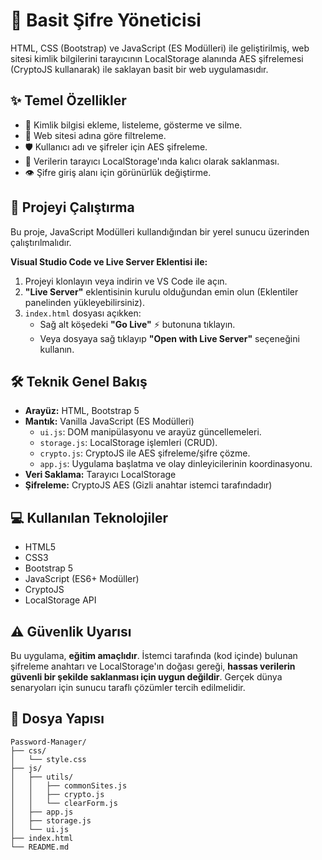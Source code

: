 # 🔐 Basit Şifre Yöneticisi

HTML, CSS (Bootstrap) ve JavaScript (ES Modülleri) ile geliştirilmiş, web sitesi kimlik bilgilerini tarayıcının LocalStorage alanında AES şifrelemesi (CryptoJS kullanarak) ile saklayan basit bir web uygulamasıdır.

## ✨ Temel Özellikler

- 🔑 Kimlik bilgisi ekleme, listeleme, gösterme ve silme.
- 🔎 Web sitesi adına göre filtreleme.
- 🛡️ Kullanıcı adı ve şifreler için AES şifreleme.
- 💾 Verilerin tarayıcı LocalStorage'ında kalıcı olarak saklanması.
- 👁️ Şifre giriş alanı için görünürlük değiştirme.

## 🚀 Projeyi Çalıştırma

Bu proje, JavaScript Modülleri kullandığından bir yerel sunucu üzerinden çalıştırılmalıdır.

**Visual Studio Code ve Live Server Eklentisi ile:**

1.  Projeyi klonlayın veya indirin ve VS Code ile açın.
2.  **"Live Server"** eklentisinin kurulu olduğundan emin olun (Eklentiler panelinden yükleyebilirsiniz).
3.  `index.html` dosyası açıkken:
    - Sağ alt köşedeki **"Go Live"** ⚡ butonuna tıklayın.
    - Veya dosyaya sağ tıklayıp **"Open with Live Server"** seçeneğini kullanın.

## 🛠️ Teknik Genel Bakış

- **Arayüz:** HTML, Bootstrap 5
- **Mantık:** Vanilla JavaScript (ES Modülleri)
  - `ui.js`: DOM manipülasyonu ve arayüz güncellemeleri.
  - `storage.js`: LocalStorage işlemleri (CRUD).
  - `crypto.js`: CryptoJS ile AES şifreleme/şifre çözme.
  - `app.js`: Uygulama başlatma ve olay dinleyicilerinin koordinasyonu.
- **Veri Saklama:** Tarayıcı LocalStorage
- **Şifreleme:** CryptoJS AES (Gizli anahtar istemci tarafındadır)

## 💻 Kullanılan Teknolojiler

- HTML5
- CSS3
- Bootstrap 5
- JavaScript (ES6+ Modüller)
- CryptoJS
- LocalStorage API

## ⚠️ Güvenlik Uyarısı

Bu uygulama, **eğitim amaçlıdır**. İstemci tarafında (kod içinde) bulunan şifreleme anahtarı ve LocalStorage'ın doğası gereği, **hassas verilerin güvenli bir şekilde saklanması için uygun değildir**. Gerçek dünya senaryoları için sunucu taraflı çözümler tercih edilmelidir.

## 📁 Dosya Yapısı

```
Password-Manager/
├── css/
│   └── style.css
├── js/
│   ├── utils/
│   │   ├── commonSites.js
│   │   ├── crypto.js
│   │   └── clearForm.js
│   ├── app.js
│   ├── storage.js
│   └── ui.js
├── index.html
└── README.md
```
